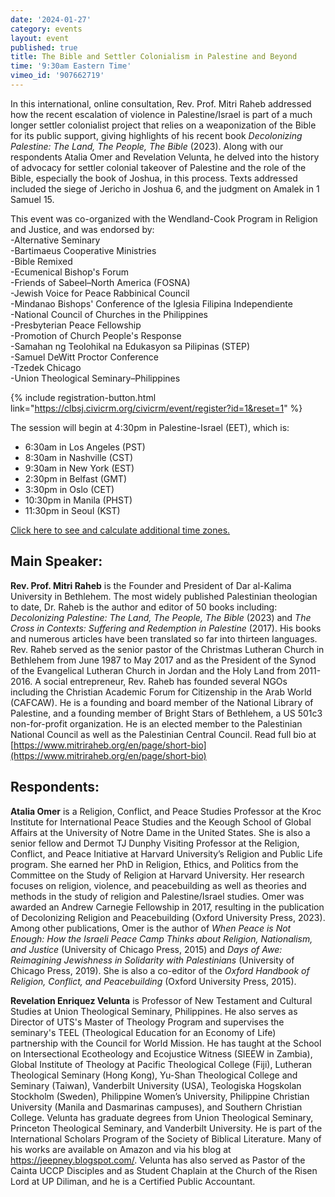 ```yaml
---
date: '2024-01-27'
category: events
layout: event
published: true
title: The Bible and Settler Colonialism in Palestine and Beyond
time: '9:30am Eastern Time'
vimeo_id: '907662719'
---
```

In this international, online consultation, Rev. Prof. Mitri Raheb addressed how the recent escalation of violence in Palestine/Israel is part of a much longer settler colonialist project that relies on a weaponization of the Bible for its public support, giving highlights of his recent book _Decolonizing Palestine: The Land, The People, The Bible_ (2023). Along with our respondents Atalia Omer and Revelation Velunta, he delved into the history of advocacy for settler colonial takeover of Palestine and the role of the Bible, especially the book of Joshua, in this process. Texts addressed included the siege of Jericho in Joshua 6, and the judgment on Amalek in 1 Samuel 15.

This event was co-organized with the Wendland-Cook Program in Religion and Justice, and was endorsed by:<br>
-Alternative Seminary<br>
-Bartimaeus Cooperative Ministries<br>
-Bible Remixed<br>
-Ecumenical Bishop's Forum<br>
-Friends of Sabeel–North America (FOSNA)<br>
-Jewish Voice for Peace Rabbinical Council<br>
-Mindanao Bishops' Conference of the Iglesia Filipina Independiente<br>
-National Council of Churches in the Philippines<br>
-Presbyterian Peace Fellowship<br>
-Promotion of Church People's Response<br>
-Samahan ng Teolohikal na Edukasyon sa Pilipinas (STEP)<br>
-Samuel DeWitt Proctor Conference<br>
-Tzedek Chicago<br>
-Union Theological Seminary–Philippines<br>

{% include registration-button.html link="https://clbsj.civicrm.org/civicrm/event/register?id=1&reset=1" %}

The session will begin at 4:30pm in Palestine-Israel (EET), which is:
- 6:30am in Los Angeles (PST)
- 8:30am in Nashville (CST)
- 9:30am in New York (EST)
- 2:30pm in Belfast (GMT)
- 3:30pm in Oslo (CET)
- 10:30pm in Manila (PHST)
- 11:30pm in Seoul (KST)

[Click here to see and calculate additional time zones.](https://www.timeanddate.com/worldclock/converter.html?iso=20240127T143000&p1=137&p2=171&p3=179&p4=37&p5=1048&p6=tz_sast&p7=145&p8=235)

## Main Speaker:

**Rev. Prof. Mitri Raheb** is the Founder and President of Dar al-Kalima University in Bethlehem. The most widely published Palestinian theologian to date, Dr. Raheb is the author and editor of 50 books including: _Decolonizing Palestine: The Land, The People, The Bible_ (2023) and _The Cross in Contexts: Suffering and Redemption in Palestine_ (2017). His books and numerous articles have been translated so far into thirteen languages. Rev. Raheb served as the senior pastor of the Christmas Lutheran Church in Bethlehem from June 1987 to May 2017 and as the President of the Synod of the Evangelical Lutheran Church in Jordan and the Holy Land from 2011-2016. A social entrepreneur, Rev. Raheb has founded several NGOs including the Christian Academic Forum for Citizenship in the Arab World (CAFCAW). He is a founding and board member of the National Library of Palestine, and a founding member of Bright Stars of Bethlehem, a US 501c3 non-for-profit organization. He is an elected member to the Palestinian National Council as well as the Palestinian Central Council. Read full bio at [https://www.mitriraheb.org/en/page/short-bio](https://www.mitriraheb.org/en/page/short-bio)

## Respondents:

**Atalia Omer** is a Religion, Conflict, and Peace Studies Professor at the Kroc Institute for International Peace Studies and the Keough School of Global Affairs at the University of Notre Dame in the United States. She is also a senior fellow and Dermot TJ Dunphy Visiting Professor at the Religion, Conflict, and Peace Initiative at Harvard University’s Religion and Public Life program. She earned her PhD in Religion, Ethics, and Politics from the Committee on the Study of Religion at Harvard University. Her research focuses on religion, violence, and peacebuilding as well as theories and methods in the study of religion and Palestine/Israel studies. Omer was awarded an Andrew Carnegie Fellowship in 2017, resulting in the publication of Decolonizing Religion and Peacebuilding (Oxford University Press, 2023). Among other publications, Omer is the author of _When Peace is Not Enough: How the Israeli Peace Camp Thinks about Religion, Nationalism, and Justice_ (University of Chicago Press, 2015) and _Days of Awe: Reimagining Jewishness in Solidarity with Palestinians_ (University of Chicago Press, 2019). She is also a co-editor of the _Oxford Handbook of Religion, Conflict, and Peacebuilding_ (Oxford University Press, 2015).

**Revelation Enriquez Velunta** is Professor of New Testament and Cultural Studies at Union Theological Seminary, Philippines. He also serves as Director of UTS's Master of Theology Program and supervises the seminary's TEEL (Theological Education for an Economy of Life) partnership with the Council for World Mission. He has taught at the School on Intersectional Ecotheology and Ecojustice Witness (SIEEW in Zambia), Global Institute of Theology at Pacific Theological College (Fiji), Lutheran Theological Seminary (Hong Kong), Yu-Shan Theological College and Seminary (Taiwan), Vanderbilt University (USA), Teologiska Hogskolan Stockholm (Sweden), Philippine Women’s University, Philippine Christian University (Manila and Dasmarinas campuses), and Southern Christian College. Velunta has graduate degrees from Union Theological Seminary, Princeton Theological Seminary, and Vanderbilt University. He is part of the International Scholars Program of the Society of Biblical Literature. Many of his works are available on Amazon and via his blog at https://jeepney.blogspot.com/. Velunta has also served as Pastor of the Cainta UCCP Disciples and as Student Chaplain at the Church of the Risen Lord at UP Diliman, and he is a Certified Public Accountant.
